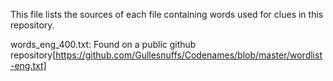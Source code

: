This file lists the sources of each file containing words used for clues in this repository.

words_eng_400.txt: Found on a public github repository[https://github.com/Gullesnuffs/Codenames/blob/master/wordlist-eng.txt]